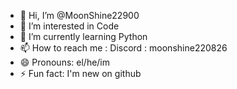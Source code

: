 - 👋 Hi, I’m @MoonShine22900
- 👀 I’m interested in Code
- 🌱 I’m currently learning Python
- 📫 How to reach me : Discord : moonshine220826
- 😄 Pronouns: el/he/im
- ⚡ Fun fact: I'm new on github
<!---
MoonShine22900/MoonShine22900 is a ✨ special ✨ repository because its `README.md` (this file) appears on your GitHub profile.
You can click the Preview link to take a look at your changes.
--->
